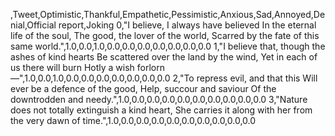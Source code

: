 ,Tweet,Optimistic,Thankful,Empathetic,Pessimistic,Anxious,Sad,Annoyed,Denial,Official report,Joking
0,"I believe, I always have believed In the eternal life of the soul, The good, the lover of the world, Scarred by the fate of this same world.",1.0,0.0,1.0,0.0,0.0,0.0,0.0,0.0,0.0,0.0
1,"I believe that, though the ashes of kind hearts Be scattered over the land by the wind, Yet in each of us there will burn Hotly a wish forlorn —",1.0,0.0,1.0,0.0,0.0,0.0,0.0,0.0,0.0,0.0
2,"To repress evil, and that this Will ever be a defence of the good, Help, succour and saviour Of the downtrodden and needy.",1.0,0.0,0.0,0.0,0.0,0.0,0.0,0.0,0.0,0.0
3,"Nature does not totally extinguish a kind heart, She carries it along with her from the very dawn of time.",1.0,0.0,0.0,0.0,0.0,0.0,0.0,0.0,0.0,0.0

